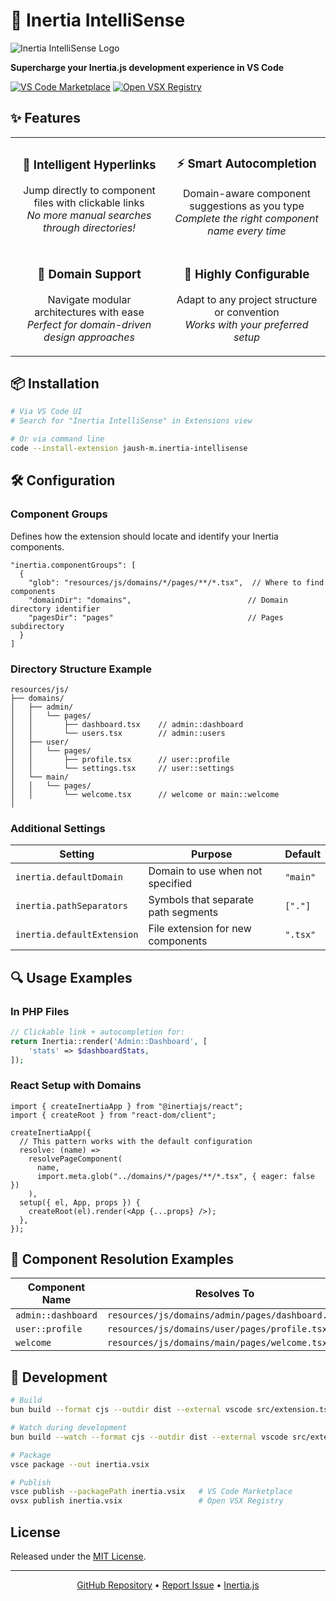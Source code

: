 # 🚀 Inertia IntelliSense

![Inertia IntelliSense Logo](https://raw.githubusercontent.com/inertiajs/inertia/master/.github/LOGO.png)

**Supercharge your Inertia.js development experience in VS Code**

[![VS Code Marketplace](https://img.shields.io/visual-studio-marketplace/v/jaush-m.inertia-intellisense?color=374151&label=VS%20Code%20Marketplace&labelColor=000&logo=visual-studio-code&logoColor=0098FF&style=for-the-badge)](https://marketplace.visualstudio.com/items?itemName=jaush-m.inertia-intellisense)
[![Open VSX Registry](https://img.shields.io/visual-studio-marketplace/v/jaush-m.inertia-intellisense?color=374151&label=Open%20VSX%20Registry&labelColor=000&logo=data:image/svg+xml;base64,PD94bWwgdmVyc2lvbj0iMS4wIiBlbmNvZGluZz0idXRmLTgiPz4KPHN2ZyB2aWV3Qm94PSI0LjYgNSA5Ni4yIDEyMi43IiB4bWxucz0iaHR0cDovL3d3dy53My5vcmcvMjAwMC9zdmciPgogIDxwYXRoIGQ9Ik0zMCA0NC4yTDUyLjYgNUg3LjN6TTQuNiA4OC41aDQ1LjNMMjcuMiA0OS40em01MSAwbDIyLjYgMzkuMiAyMi42LTM5LjJ6IiBmaWxsPSIjYzE2MGVmIi8+CiAgPHBhdGggZD0iTTUyLjYgNUwzMCA0NC4yaDQ1LjJ6TTI3LjIgNDkuNGwyMi43IDM5LjEgMjIuNi0zOS4xem01MSAwTDU1LjYgODguNWg0NS4yeiIgZmlsbD0iI2E2MGVlNSIvPgo8L3N2Zz4=&logoColor=0098FF&style=for-the-badge)](https://open-vsx.org/extension/jaush-m/inertia)

## ✨ Features

<table>
  <tr>
    <td width="50%">
      <h3 align="center">📌 Intelligent Hyperlinks</h3>
      <p align="center">
        Jump directly to component files with clickable links<br>
        <em>No more manual searches through directories!</em>
      </p>
    </td>
    <td width="50%">
      <h3 align="center">⚡ Smart Autocompletion</h3>
      <p align="center">
        Domain-aware component suggestions as you type<br>
        <em>Complete the right component name every time</em>
      </p>
    </td>
  </tr>
  <tr>
    <td width="50%">
      <h3 align="center">🧩 Domain Support</h3>
      <p align="center">
        Navigate modular architectures with ease<br>
        <em>Perfect for domain-driven design approaches</em>
      </p>
    </td>
    <td width="50%">
      <h3 align="center">🔧 Highly Configurable</h3>
      <p align="center">
        Adapt to any project structure or convention<br>
        <em>Works with your preferred setup</em>
      </p>
    </td>
  </tr>
</table>

## 📦 Installation

```bash
# Via VS Code UI
# Search for "Inertia IntelliSense" in Extensions view

# Or via command line
code --install-extension jaush-m.inertia-intellisense
```

## 🛠️ Configuration

### Component Groups

Defines how the extension should locate and identify your Inertia components.

```jsonc
"inertia.componentGroups": [
  {
    "glob": "resources/js/domains/*/pages/**/*.tsx",  // Where to find components
    "domainDir": "domains",                          // Domain directory identifier
    "pagesDir": "pages"                              // Pages subdirectory
  }
]
```

### Directory Structure Example

```
resources/js/
├── domains/
│   ├── admin/
│   │   └── pages/
│   │       ├── dashboard.tsx    // admin::dashboard
│   │       └── users.tsx        // admin::users
│   ├── user/
│   │   └── pages/
│   │       ├── profile.tsx      // user::profile
│   │       └── settings.tsx     // user::settings
│   └── main/
│   │   └── pages/
│   │       └── welcome.tsx      // welcome or main::welcome
│
```

### Additional Settings

| Setting                    | Purpose                             | Default  |
| -------------------------- | ----------------------------------- | -------- |
| `inertia.defaultDomain`    | Domain to use when not specified    | `"main"` |
| `inertia.pathSeparators`   | Symbols that separate path segments | `["."]`  |
| `inertia.defaultExtension` | File extension for new components   | `".tsx"` |

## 🔍 Usage Examples

### In PHP Files

```php
// Clickable link + autocompletion for:
return Inertia::render('Admin::Dashboard', [
    'stats' => $dashboardStats,
]);
```

### React Setup with Domains

```tsx
import { createInertiaApp } from "@inertiajs/react";
import { createRoot } from "react-dom/client";

createInertiaApp({
  // This pattern works with the default configuration
  resolve: (name) =>
    resolvePageComponent(
      name,
      import.meta.glob("../domains/*/pages/**/*.tsx", { eager: false })
    ),
  setup({ el, App, props }) {
    createRoot(el).render(<App {...props} />);
  },
});
```

## 🔄 Component Resolution Examples

| Component Name     | Resolves To                                      |
| ------------------ | ------------------------------------------------ |
| `admin::dashboard` | `resources/js/domains/admin/pages/dashboard.tsx` |
| `user::profile`    | `resources/js/domains/user/pages/profile.tsx`    |
| `welcome`          | `resources/js/domains/main/pages/welcome.tsx`    |

## 🧰 Development

```bash
# Build
bun build --format cjs --outdir dist --external vscode src/extension.ts

# Watch during development
bun build --watch --format cjs --outdir dist --external vscode src/extension.ts

# Package
vsce package --out inertia.vsix

# Publish
vsce publish --packagePath inertia.vsix   # VS Code Marketplace
ovsx publish inertia.vsix                 # Open VSX Registry
```

## License

Released under the [MIT License](./LICENSE.md).

---

<div align="center">
  <p>
    <a href="https://github.com/jaush-m/inertia-intellisense">GitHub Repository</a> •
    <a href="https://github.com/jaush-m/inertia-intellisense/issues">Report Issue</a> •
    <a href="https://inertiajs.com/">Inertia.js</a>
  </p>
</div>
